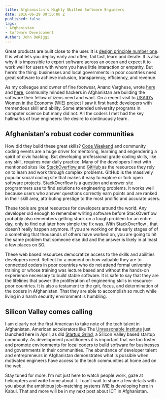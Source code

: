 ```yaml
---
title: Afghanistan's Highly Skilled Software Engineers
date: 2016-06-29 00:50:00 Z
published: false
tags:
- Afghanistan
- Software Development
Author: John DeRiggi
---
```


Great products are built close to the user. It is [design principle number one](http://digitalprinciples.org/design-with-the-user/). It is what lets you deploy early and often, fail fast, learn and iterate. It is also why it is impossible to export software across an ocean and expect it to work well for users with whom you have little interaction or empathy. But here’s the thing: businesses and local governments in poor countries need great software to achieve inclusion, transparency, efficiency, and revenue.

As my colleague and owner of fine footwear, Anand Varghese, wrote [here ](http://dai-global-digital.com/code-weekend-afghanistan-update-locally-developed-apps-to-fight-street-harassment.html)and [here](http://dai-global-digital.com/sowing-the-seeds-of-a-tech-for-social-good-ecosystem-in-afghanistan.html), community minded hackers in Afghanistan are building the software their fellow citizens need and want. On a recent visit to [USAID’s Women in the Economy](http://promote-wie.com/site/page/about) (WIE) project I saw it first hand: developers with tremendous skill and ability. Some attended university programs in computer science but many did not. All the coders I met had the key hallmarks of true engineers: the desire to continuously learn.

## Afghanistan's robust coder communities

How did they build these great skills? [Code Weekend](http://codeweekend.af/) and community coding events are a huge driver for mentoring, learning and engendering a spirit of civic hacking. But developing professional grade coding skills, like any skill, requires near daily practice. Many of the developers I met with mentioned sites like [StackOverflow ](http://stackoverflow.com/)and [GitHub ](https://github.com/)as the resources they rely on to learn and work through complex problems. GitHub is the massively popular social coding site that makes it easy to explore or fork open software projects. StackOverflow is a question and answer site programmers use to find solutions to engineering problems. It works well because users who answer questions correctly earn points and are ranked in their skill area, attributing prestige to the most prolific and accurate users.

These tools are great resources for developers around the world. Any developer old enough to remember writing software before StackOverflow probably also remembers getting stuck on a tough problem for an entire day, only to find out later how simple the fix was. With StackOverflow , that doesn’t really happen anymore. If you are working on the early stages of of a something that thousands of others have worked on, you are going to hit the same problem that someone else did and the answer is likely in at least a few places on SO.

These web based resources democratize access to the skills and abilities developers need. Reflect for a moment on how valuable they are to connected coders in poor countries who do not attend formal university training or whose training was lecture based and without the hands-on experience necessary to build stable software. It is safe to say that they are the lifelines that power the proliferation of engineering skills in resource-poor countries. It is also a testament to the grit, focus, and determination of the coders in Afghanistan. That they are able to accomplish so much while living in a harsh security environment is humbling.

## Silicon Valley comes calling

I am clearly not the first American to take note of the tech talent in Afghanistan. American accelerators like The [Unreasonable Institute](http://unreasonableinstitute.org/accelerator/afghanistan-2016/) just launched here in April, as did [Startup Grind](http://startupgrind.af/), a Silicon Valley based startup community. As development practitioners it is important that we too foster and promote environments for local coders to build software for businesses and governments in their communities. The abundance of developer talent and entrepreneurs in Afghanistan demonstrates what is possible when motivated engineers have access to the tech communities at home and on the web.

Stay tuned for more. I’m not just here to watch people work, gaze at helicopters and write home about it. I can’t wait to share a few details with you about the ambitious job-matching systems WIE is developing here in Kabul. That and more will be in my next post about ICT in Afghanistan.